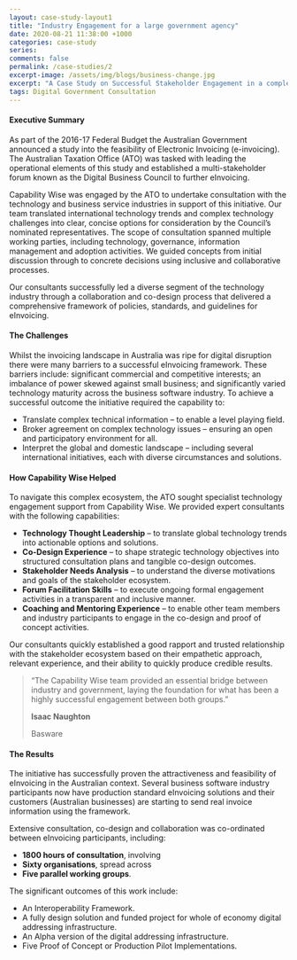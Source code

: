 ```yaml
---
layout: case-study-layout1
title: "Industry Engagement for a large government agency"
date: 2020-08-21 11:38:00 +1000
categories: case-study
series: 
comments: false
permalink: /case-studies/2
excerpt-image: /assets/img/blogs/business-change.jpg
excerpt: "A Case Study on Successful Stakeholder Engagement in a complex technology ecosystem."
tags: Digital Government Consultation
---
```

#### Executive Summary

As part of the 2016-17 Federal Budget the Australian Government announced a study
into the feasibility of Electronic Invoicing (e-invoicing). The Australian Taxation Office
(ATO) was tasked with leading the operational elements of this study and established a
multi-stakeholder forum known as the Digital Business Council to further eInvoicing.

Capability Wise was engaged by the ATO to undertake consultation with the technology
and business service industries in support of this initiative. Our team translated international
technology trends and complex technology challenges into clear, concise options
for consideration by the Council’s nominated representatives. The scope of consultation
spanned multiple working parties, including technology, governance, information
management and adoption activities. We guided concepts from initial discussion
through to concrete decisions using inclusive and collaborative processes.

Our consultants successfully led a diverse segment of the technology industry through a
collaboration and co-design process that delivered a comprehensive framework of
policies, standards, and guidelines for eInvoicing.


#### The Challenges

Whilst the invoicing landscape in Australia was ripe for digital disruption there were
many barriers to a successful eInvoicing framework. These barriers include: significant
commercial and competitive interests; an imbalance of power skewed against small
business; and significantly varied technology maturity across the business software
industry.
To achieve a successful outcome the initiative required the capability to:

- Translate complex technical information – to enable a level playing field.
- Broker agreement on complex technology issues – ensuring an open and
participatory environment for all.
- Interpret the global and domestic landscape – including several international
initiatives, each with diverse circumstances and solutions.


#### How Capability Wise Helped

To navigate this complex ecosystem, the ATO sought specialist technology engagement support from Capability Wise.
We provided expert consultants with the following capabilities:

- **Technology Thought Leadership** – to translate global technology trends into actionable options and solutions.
- **Co-Design Experience** – to shape strategic technology objectives into structured consultation plans and tangible co-design outcomes.
- **Stakeholder Needs Analysis** – to understand the diverse motivations and goals of the stakeholder ecosystem.
- **Forum Facilitation Skills** – to execute ongoing formal engagement activities in a transparent and inclusive manner.
- **Coaching and Mentoring Experience** – to enable other team members and industry participants to engage in the co-design and proof of concept activities.

Our consultants quickly established a good rapport and trusted relationship with the stakeholder ecosystem based on their empathetic approach, relevant experience, and their ability to quickly produce credible results.

>
>“The Capability Wise team provided an essential bridge between industry and
government, laying the foundation for what has been a highly successful
engagement between both groups.”
>
> **Isaac Naughton**
>
> Basware


#### The Results

The initiative has successfully proven the attractiveness and feasibility of eInvoicing in the Australian context. Several business software industry participants now have production standard eInvoicing solutions and their customers (Australian businesses) are starting to send real invoice information using the framework.

Extensive consultation, co-design and collaboration was co-ordinated between eInvoicing participants, including:
- **1800 hours of consultation**, involving
- **Sixty organisations**, spread across
- **Five parallel working groups**.

The significant outcomes of this work include:
- An Interoperability Framework.
- A fully design solution and funded project for whole of economy digital addressing infrastructure.
- An Alpha version of the digital addressing infrastructure.
- Five Proof of Concept or Production Pilot Implementations.


